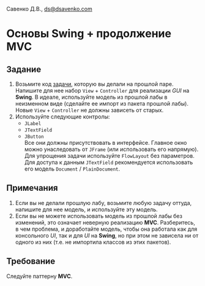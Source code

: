 Савенко Д.В., <ds@dsavenko.com>

# Основы Swing + продолжение MVC

## Задание

1. Возьмите код [задачи](../MVC), которую вы делали на прошлой паре. Напишите для нее набор `View` + `Controller` для реализации *GUI* на **Swing**. В идеале, используйте модель из прошлой лабы в неизменном виде (сделайте ее импорт из пакета прошлой лабы). Новые `View` + `Controller` не должны зависеть от старых. 
2. Используйте следующие контролы: 
	- `JLabel`
	- `JTextField`
	- `JButton`  
	Все они должны присутствовать в интерфейсе. Главное окно можно унаследовать от `JFrame` (или использовать его напрямую). Для упрощения задачи используйте `FlowLayout` без параметров. Для доступа к данным `JTextField` рекомендуется использовать его модель `Document` / `PlainDocument`.

## Примечания

1. Если вы не делали прошлую лабу, возьмите любую задачу оттуда, напишите для нее модель, и используйте эту модель.
2. Если вы не можете использовать модель из прошлой лабы без изменений, это означает неверную реализацию **MVC**. Разберитесь, в чем проблема, и доработайте модель, чтобы она работала как для консольного *UI*, так и для *UI* на **Swing**, но при этом не зависела ни от одного из них (т.е. не импортила классов из этих пакетов).

## Требование

Следуйте паттерну **MVC**.
